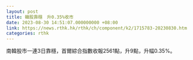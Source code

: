 ```yaml
---
layout: post
title: 韓股靠穩　升0.35%收市
date: 2023-08-30 14:51:07.000000000 +08:00
link: https://news.rthk.hk/rthk/ch/component/k2/1715783-20230830.htm
categories: rthk
---
```


南韓股市一連3日靠穩，首爾綜合指數收報2561點，升9點，升幅0.35%。

